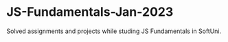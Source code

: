 # JS-Fundamentals-Jan-2023
Solved assignments and projects while studing JS Fundamentals in SoftUni.
